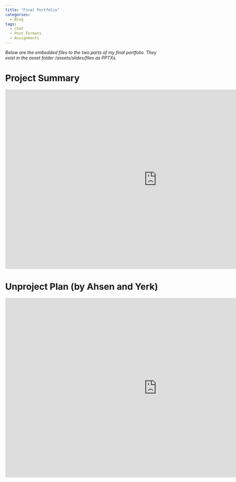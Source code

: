 ```yaml
---
title: "Final Portfolio"
categories:
  - Blog
tags:
  - chat
  - Post Formats
  - Assignments
---
```


*Below are the embedded files to the two parts of my final portfolio. They exist in the asset folder /assets/slides/files as PPTXs.*

# Project Summary

<iframe src="https://docs.google.com/presentation/d/e/2PACX-1vR8jfsohmzt8JPzT3fMguDIdPyRGJGHVDy1teY8zMktWrH4Xp4V3D_svyM2QYmsfhgZrg3nJo4nwJ5z/embed?start=false&loop=false&delayms=3000" frameborder="0" width="960" height="569" allowfullscreen="true" mozallowfullscreen="true" webkitallowfullscreen="true"></iframe>

<br>

# Unproject Plan (by Ahsen and Yerk)

<iframe src="https://docs.google.com/presentation/d/e/2PACX-1vTh2bUt5RWva_fpnDqH57nm3xtWRS-tBPHsehER7tDZbKp6sQbfzQnvHzLGb9y9DLt01Lpiex8GDhTx/embed?start=false&loop=false&delayms=3000" frameborder="0" width="960" height="569" allowfullscreen="true" mozallowfullscreen="true" webkitallowfullscreen="true"></iframe>